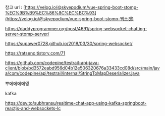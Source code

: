 참고 url : [https://velog.io/@skyepodium/vue-spring-boot-stomp-%EC%9B%B9%EC%86%8C%EC%BC%93](https://velog.io/@skyepodium/vue-spring-boot-stomp-웹소켓)





https://daddyprogrammer.org/post/4691/spring-websocket-chatting-server-stomp-server/





https://supawer0728.github.io/2018/03/30/spring-websocket/



https://ratseno.tistory.com/71



https://github.com/codepine/testrail-api-java-client/blob/bd3572eabd956d04b12e506320676a33433cd08d/src/main/java/com/codepine/api/testrail/internal/StringToMapDeserializer.java

뿌에에에에엥

kafka

https://dev.to/subhransu/realtime-chat-app-using-kafka-springboot-reactjs-and-websockets-lc